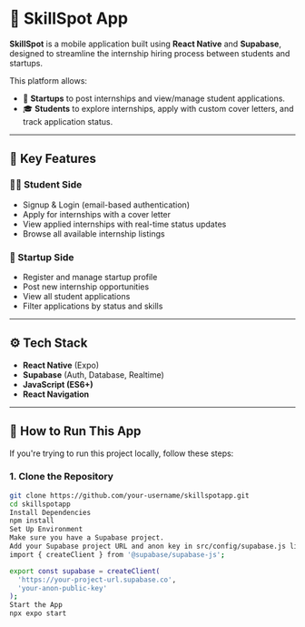 # 🎯 SkillSpot App

**SkillSpot** is a mobile application built using **React Native** and **Supabase**, designed to streamline the internship hiring process between students and startups.

This platform allows:
- 💼 **Startups** to post internships and view/manage student applications.
- 🎓 **Students** to explore internships, apply with custom cover letters, and track application status.

---

## 🧩 Key Features

### 👨‍🎓 Student Side
- Signup & Login (email-based authentication)
- Apply for internships with a cover letter
- View applied internships with real-time status updates
- Browse all available internship listings

### 🚀 Startup Side
- Register and manage startup profile
- Post new internship opportunities
- View all student applications
- Filter applications by status and skills

---

## ⚙️ Tech Stack

- **React Native** (Expo)
- **Supabase** (Auth, Database, Realtime)
- **JavaScript (ES6+)**
- **React Navigation**

---

## 🏁 How to Run This App

If you're trying to run this project locally, follow these steps:

### 1. **Clone the Repository**
```bash
git clone https://github.com/your-username/skillspotapp.git
cd skillspotapp
Install Dependencies
npm install
Set Up Environment
Make sure you have a Supabase project.
Add your Supabase project URL and anon key in src/config/supabase.js like:
import { createClient } from '@supabase/supabase-js';

export const supabase = createClient(
  'https://your-project-url.supabase.co',
  'your-anon-public-key'
);
Start the App
npx expo start

